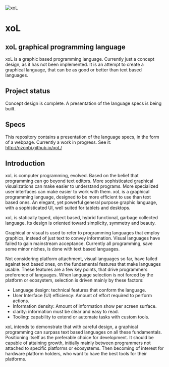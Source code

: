 ![xoL](http://nzonbi.github.io/xoL/res/xol.png)

# xoL 

## xoL graphical programming language

xoL is a graphic based programming language. Currently just a concept design, as it has not been implemented. It is an attempt to create a graphical language, that can be as good or better than text based languages.

## Project status

Concept design is complete. A presentation of the language specs is being built.

## Specs

This repository contains a presentation of the language specs, in the form of a webpage. Currently a work in progress. See it: http://nzonbi.github.io/xoL/

## Introduction

xoL is computer programming, evolved. Based on the belief that programming can go beyond text editors. More sophisticated graphical visualizations can make easier to understand programs. More specialized user interfaces can make easier to work with them. xoL is a graphical programming language, designed to be more efficient to use than text based ones. An elegant, yet powerful general purpose graphic language, with a sophisticated UI, well suited for tablets and desktops. 

xoL is statically typed, object based, hybrid functional, garbage collected language. Its design is oriented toward simplicity, symmetry and beauty.

Graphical or visual is used to refer to programming languages that employ graphics, instead of just text to convey information. Visual languages have failed to gain mainstream acceptance. Currently all programming, save some minor niches, is done with text based languages.

Not considering platform attachment, visual languages so far, have failed against text based ones, on the fundamental features that make languages usable. These features are a few key points, that drive programmers preference of languages. When language selection is not forced by the platform or ecosystem, selection is driven mainly by these factors:

* Language design: technical features that conform the language.
* User Interface (UI) efficiency: Amount of effort required to perform actions. 
* Information density: Amount of information show per screen surface. 
* clarity: information must be clear and easy to read. 
* Tooling: capability to extend or automate tasks with custom tools.

xoL intends to demonstrate that with careful design, a graphical programming can surpass text based languages on all these fundamentals. Positioning itself as the preferable choice for development. It should be capable of attaining growth, initially mainly between programmers not attached to specific platforms or ecosystems. Then becoming of interest for hardware platform holders, who want to have the best tools for their platforms.
